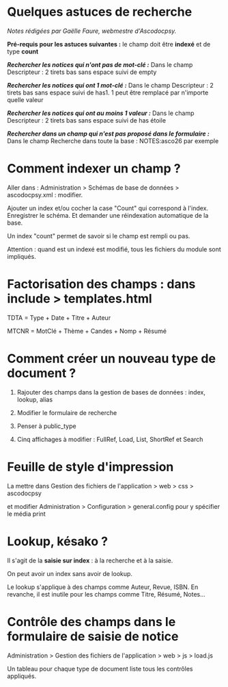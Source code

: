 # Quelques astuces de recherche #

_Notes rédigées par Gaëlle Faure, webmestre d'Ascodocpsy._

**Pré-requis pour les astuces suivantes :**
le champ doit être **indexé** et de type **count**

**_Rechercher les notices qui n'ont pas de mot-clé :_**
Dans le champ Descripteur : 2 tirets bas sans espace suivi de empty

**_Rechercher les notices qui ont 1 mot-clé :_**
Dans le champ Descripteur : 2 tirets bas sans espace suivi de has1. 1 peut être remplacé par n'importe quelle valeur

**_Rechercher les notices qui ont au moins 1 valeur :_**
Dans le champ Descripteur : 2 tirets bas sans espace suivi de has étoile

**_Rechercher dans un champ qui n'est pas proposé dans le formulaire :_**
Dans le champ Recherche dans toute la base : NOTES:asco26 par exemple


# Comment indexer un champ ? #
Aller dans : Administration > Schémas de base de données >  ascodocpsy.xml : modifier.

Ajouter un index et/ou cocher la case "Count" qui correspond à l'index. Enregistrer le schéma. Et demander une réindexation automatique de la base.

Un index "count" permet de savoir si le champ est rempli ou pas.

Attention : quand est un indexé est modifié, tous les fichiers du module sont impliqués.


# Factorisation des champs : dans include > templates.html #
TDTA = Type + Date + Titre + Auteur

MTCNR = MotClé + Thème + Candes + Nomp + Résumé

# Comment créer un nouveau type de document ? #

1. Rajouter des champs dans la gestion de bases de données : index, lookup, alias

2. Modifier le formulaire de recherche

3. Penser à public\_type

4. Cinq affichages à modifier : FullRef, Load, List, ShortRef et Search


# Feuille de style d'impression #

La mettre dans Gestion des fichiers de l'application > web > css > ascodocpsy

et modifier Administration > Configuration > general.config pour y spécifier le média print

# Lookup, késako ? #

Il s'agit de la **saisie sur index** : à la recherche et à la saisie.

On peut avoir un index sans avoir de lookup.

Le lookup s'applique à des champs comme Auteur, Revue, ISBN. En revanche, il est inutile pour les champs comme Titre, Résumé, Notes...

# Contrôle des champs dans le formulaire de saisie de notice #

Administration > Gestion des fichiers de l'application > web > js > load.js

Un tableau pour chaque type de document liste tous les contrôles appliqués.